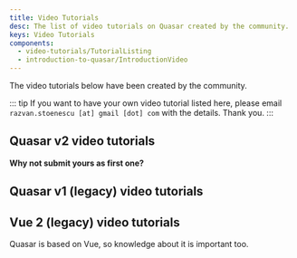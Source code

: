 ```yaml
---
title: Video Tutorials
desc: The list of video tutorials on Quasar created by the community.
keys: Video Tutorials
components:
  - video-tutorials/TutorialListing
  - introduction-to-quasar/IntroductionVideo
---
```


<introduction-video />

The video tutorials below have been created by the community.

::: tip
If you want to have your own video tutorial listed here, please email `razvan.stoenescu [at] gmail [dot] com` with the details. Thank you.
:::

## Quasar v2 video tutorials

**Why not submit yours as first one?**
## Quasar v1 (legacy) video tutorials

<tutorial-listing which="quasar" />

## Vue 2 (legacy) video tutorials

Quasar is based on Vue, so knowledge about it is important too.

<tutorial-listing which="vue" />
